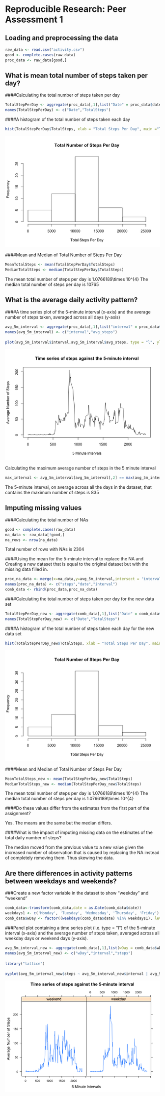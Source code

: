 # Reproducible Research: Peer Assessment 1


## Loading and preprocessing the data

```r
raw_data <- read.csv("activity.csv")
good <- complete.cases(raw_data)
proc_data <- raw_data[good,]
```

## What is mean total number of steps taken per day?

####Calculating the total number of steps taken per day


```r
TotalStepPerDay <- aggregate(proc_data[,1],list("Date" = proc_data$date),sum)
names(TotalStepPerDay) <- c("Date","TotalSteps")
```

####A histogram of the total number of steps taken each day

```r
hist(TotalStepPerDay$TotalSteps, xlab = "Total Steps Per Day", main ="Total Number of Steps Per Day")
```

![](PA1_template_files/figure-html/unnamed-chunk-3-1.png) 

####Mean and Median of Total Number of Steps Per Day


```r
MeanTotalSteps <- mean(TotalStepPerDay$TotalSteps)
MedianTotalSteps <- median(TotalStepPerDay$TotalSteps)
```

The mean total number of steps per day is 1.0766189\times 10^{4}
The median total number of steps per day is 10765


## What is the average daily activity pattern?


####A time series plot of the 5-minute interval (x-axis) and the average number of steps taken, averaged across all days (y-axis)


```r
avg_5m_interval <- aggregate(proc_data[,1],list("interval" = proc_data$interval),mean)
names(avg_5m_interval) <- c("interval","avg_steps")

plot(avg_5m_interval$interval,avg_5m_interval$avg_steps, type = "l", ylab = "Average Number of Steps", xlab = "5 Minute Intervals", main = "Time series of steps against the 5-minute interval")
```

![](PA1_template_files/figure-html/unnamed-chunk-5-1.png) 

Calculating the maximum average number of steps in the 5 minute interval


```r
max_interval <- avg_5m_interval[avg_5m_interval[,2] == max(avg_5m_interval$avg_steps),][,1]
```

The 5-minute interval, on average across all the days in the dataset, that contains the maximum number of steps is 835


## Imputing missing values

####Calculating the total number of NAs


```r
good <- complete.cases(raw_data)
na_data <- raw_data[!good,]
na_rows <- nrow(na_data)
```

Total number of rows with NAs is 2304

####Using the mean for the 5-minute interval to replace the NA and Creating a new dataset that is equal to the original dataset but with the missing data filled in.


```r
proc_na_data <- merge(x=na_data,y=avg_5m_interval,intersect = "interval",all.x=FALSE)[,c(4,3,1)]
names(proc_na_data) <- c("steps","date","interval")
comb_data <- rbind(proc_data,proc_na_data)
```

####Calculating the total number of steps taken per day for the new data set


```r
TotalStepPerDay_new <- aggregate(comb_data[,1],list("Date" = comb_data$date),sum)
names(TotalStepPerDay_new) <- c("Date","TotalSteps")
```

####A histogram of the total number of steps taken each day for the new data set

```r
hist(TotalStepPerDay_new$TotalSteps, xlab = "Total Steps Per Day", main ="Total Number of Steps Per Day")
```

![](PA1_template_files/figure-html/unnamed-chunk-10-1.png) 

####Mean and Median of Total Number of Steps Per Day


```r
MeanTotalSteps_new <- mean(TotalStepPerDay_new$TotalSteps)
MedianTotalSteps_new <- median(TotalStepPerDay_new$TotalSteps)
```
 

The mean total number of steps per day is 1.0766189\times 10^{4}
The median total number of steps per day is 1.0766189\times 10^{4}

####Do these values differ from the estimates from the first part of the assignment? 

Yes. The means are the same but the median differs.

####What is the impact of imputing missing data on the estimates of the total daily number of steps?

The median moved from the previous value to a new value given the increased number of observation that is caused by replacing the NA instead of completely removing them. Thus skewing the data. 

## Are there differences in activity patterns between weekdays and weekends?

###Create a new factor variable in the dataset to show “weekday” and “weekend” 


```r
comb_data<-transform(comb_data,date = as.Date(comb_data$date))
weekdays1 <- c('Monday', 'Tuesday', 'Wednesday', 'Thursday', 'Friday')
comb_data$wDay <- factor((weekdays(comb_data$date) %in% weekdays1), levels=c(FALSE, TRUE),labels=c('weekend','weekday')) 
```


###Panel plot containing a time series plot (i.e. type = "l") of the 5-minute interval (x-axis) and the average number of steps taken, averaged across all weekday days or weekend days (y-axis).


```r
avg_5m_interval_new <- aggregate(comb_data[,1],list(wDay = comb_data$wDay,interval = comb_data$interval),mean)
names(avg_5m_interval_new) <- c("wDay","interval","steps")

library("lattice")

xyplot(avg_5m_interval_new$steps ~ avg_5m_interval_new$interval | avg_5m_interval_new$wDay, type = "l",ylab = "Average Number of Steps", xlab = "5 Minute Intervals", main = "Time series of steps against the 5-minute interval")
```

![](PA1_template_files/figure-html/unnamed-chunk-13-1.png) 


